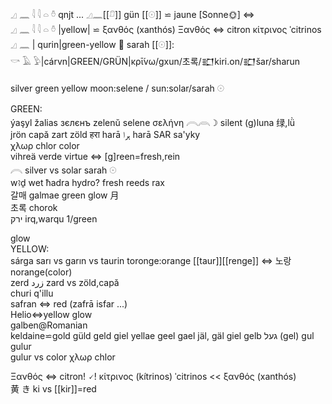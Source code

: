 𓈎 𓈖 𓇋 𓇋 𓏏 𓏊 qnjt ... 𓈎𓈖[[𓍔]] gün [[𓇳]] ⋍ jaune [Sonne🌞] ⇔  
𓈎 𓈖 𓇋 𓇋 𓏏 𓏊 |yellow| ⋍ ξανθός (xanthós) Ξανθός ⇔ citron κίτρινος ˈcitrinos  
𓈎 𓈖 | qurin|green-yellow 🌄 sarah [[𓇳]]:  
𓎡 𓄿 𓅱|cárvn|GREEN/GRÜN|κρῑ́νω/gxun/초록/𒊬kiri.on/𒊬šar/sharun  

silver green yellow moon:selene / sun:solar/sarah 𓇳  

GREEN:  
ýaşyl žalias зєлєнъ zelenŭ selene σελήνη 𓇹𓇺☽  silent (g)luna 绿,lǜ  
jrön сарă zart zöld हरा harā ہرا harā SAR sa'yky  
χλωρ chlor color  
vihreä verde virtue ⇔ [g]reen=fresh,rein  
  𓇹 silver vs solar sarah 𓇳  
wꜣḏ wet ħadra hydro? fresh reeds rax  
갈매 galmae green glow ⽉  
초록 chorok  
ירק‎ irq,warqu 1/green  

glow  
YELLOW:  
sárga sarı vs garın vs taurin toronge:orange [[taur]][[renge]] ⇔ 노랑 norange(color)  
zerd 	زرد zard vs zöld,сарă  
churi q'illu  
safran ⇔ red (zafrā 	isfar ...)  
Helio⇔yellow glow  
galben@Romanian  
keldaine⋍gold güld geld giel yellae 	geel gael 	jäl, gäl 	giel 	gelb 	געל (gel) 	gul 	gulur  
gulur vs color χλωρ chlor  

Ξανθός ⇔ citron!	🗸!	κίτρινος (kítrinos) 	ˈcitrinos	<<	ξανθός (xanthós)  
黄 	き 	ki vs [[kir]]=red  

